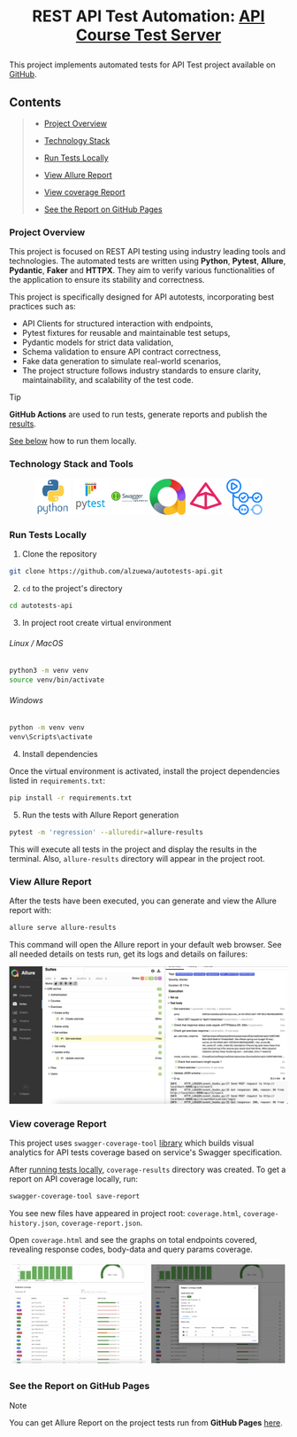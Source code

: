 # <p align="center"> REST API Test Automation: <a href="https://github.com/Nikita-Filonov/qa-automation-engineer-api-course)"> API Course Test Server </a></p>

This project implements automated tests for API Test project available on [GitHub](https://github.com/Nikita-Filonov/qa-automation-engineer-api-course).

## Contents

> - [Project Overview](#project-overview)
> 
> - [Technology Stack](#technology-stack-and-tools)
>
> - [Run Tests Locally](#run-tests-locally)
>
> - [View Allure Report](#view-allure-report)
>
> - [View coverage Report](#view-coverage-report)
>
> - [See the Report on GitHub Pages](#see-the-report-on-github-pages)

### Project Overview

This project is focused on REST API testing using industry leading tools and technologies.
The automated tests are written using **Python**, **Pytest**, **Allure**, **Pydantic**, **Faker** and **HTTPX**.
They aim to verify various functionalities of the application to ensure its stability and correctness.


This project is specifically designed for API autotests, incorporating best practices such as:

- API Clients for structured interaction with endpoints,
- Pytest fixtures for reusable and maintainable test setups,
- Pydantic models for strict data validation,
- Schema validation to ensure API contract correctness,
- Fake data generation to simulate real-world scenarios,
- The project structure follows industry standards to ensure clarity, maintainability, and scalability of the test code.

> [!TIP]  
> **GitHub Actions** are used to run tests, generate reports and publish the [results](https://alzuewa.github.io/autotests-api/).
> 
> [See below](#run-tests-locally) how to run them locally.
>

### Technology Stack and Tools
<p  align="center">
    <img width="13%" title="Python" src="media/icons/python.svg">
    <img width="13%" title="Pytest" src="media/icons/pytest.svg">
    <img width="13%" title="Playwright" src="media/icons/swagger.svg"> 
    <img width="13%" title="Allure Report" src="media/icons/allure.svg">
    <img width="13%" title="Pydantic" src="media/icons/pydantic.png">
    <img width="13%" title="GitHub Actions" src="media/icons/githubactions.svg">
</p>

### Run Tests Locally

1. Clone the repository

```bash
git clone https://github.com/alzuewa/autotests-api.git
```

2. `cd` to the project's directory

```bash
cd autotests-api
```
3. In project root create virtual environment

###### Linux / MacOS

```bash
python3 -m venv venv
source venv/bin/activate
```

###### Windows

```bash
python -m venv venv
venv\Scripts\activate
```

4. Install dependencies

Once the virtual environment is activated, install the project dependencies listed in `requirements.txt`:

```bash
pip install -r requirements.txt
```

5. Run the tests with Allure Report generation

```bash
pytest -m 'regression' --alluredir=allure-results
```

This will execute all tests in the project and display the results in the terminal. Also, `allure-results` directory will appear in the project root.

### View Allure Report

After the tests have been executed, you can generate and view the Allure report with:

```bash
allure serve allure-results
```
This command will open the Allure report in your default web browser.
See all needed details on tests run, get its logs and details on failures:
<p align="center">
    <img title="View Allure Report" src="media/allure-report.png">
</p> 

### View coverage Report

This project uses `swagger-coverage-tool` [library](https://github.com/Nikita-Filonov/swagger-coverage-tool) which builds visual analytics for API tests coverage based on service's Swagger specification.

After [running tests locally](#run-tests-locally), `coverage-results` directory was created. To get a report on API coverage locally, run:
```bash
swagger-coverage-tool save-report
```
You see new files have appeared in project root: `coverage.html`, `coverage-history.json`, `coverage-report.json`.

Open `coverage.html` and see the graphs on total endpoints covered, revealing response codes, body-data and query params coverage.

<div style="display: flex;">
    <div style="margin: 5px; width: 50%;">
        <img title="API coverage total" src="media/coverage-main.png">
    </div>
    <div style="margin: 5px; width: 50%;">
        <img title="Coverage details" src="media/coverage-details.png">
    </div>
</div>


### See the Report on GitHub Pages
> [!NOTE]  
> You can get Allure Report on the project tests run from **GitHub Pages** [here](https://alzuewa.github.io/autotests-api/).
>
